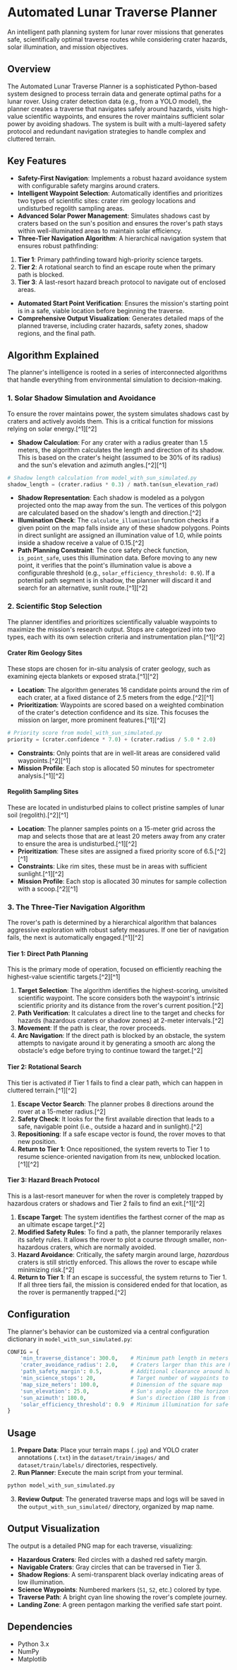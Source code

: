 # Automated Lunar Traverse Planner

An intelligent path planning system for lunar rover missions that generates safe, scientifically optimal traverse routes while considering crater hazards, solar illumination, and mission objectives.

## Overview

The Automated Lunar Traverse Planner is a sophisticated Python-based system designed to process terrain data and generate optimal paths for a lunar rover. Using crater detection data (e.g., from a YOLO model), the planner creates a traverse that navigates safely around hazards, visits high-value scientific waypoints, and ensures the rover maintains sufficient solar power by avoiding shadows. The system is built with a multi-layered safety protocol and redundant navigation strategies to handle complex and cluttered terrain.

## Key Features

* **Safety-First Navigation**: Implements a robust hazard avoidance system with configurable safety margins around craters.
* **Intelligent Waypoint Selection**: Automatically identifies and prioritizes two types of scientific sites: crater rim geology locations and undisturbed regolith sampling areas.
* **Advanced Solar Power Management**: Simulates shadows cast by craters based on the sun's position and ensures the rover's path stays within well-illuminated areas to maintain solar efficiency.
* **Three-Tier Navigation Algorithm**: A hierarchical navigation system that ensures robust pathfinding:

1. **Tier 1**: Primary pathfinding toward high-priority science targets.
2. **Tier 2**: A rotational search to find an escape route when the primary path is blocked.
3. **Tier 3**: A last-resort hazard breach protocol to navigate out of enclosed areas.
* **Automated Start Point Verification**: Ensures the mission's starting point is in a safe, viable location before beginning the traverse.
* **Comprehensive Output Visualization**: Generates detailed maps of the planned traverse, including crater hazards, safety zones, shadow regions, and the final path.


## Algorithm Explained

The planner's intelligence is rooted in a series of interconnected algorithms that handle everything from environmental simulation to decision-making.

### 1. Solar Shadow Simulation and Avoidance

To ensure the rover maintains power, the system simulates shadows cast by craters and actively avoids them. This is a critical function for missions relying on solar energy.[^1][^2]

* **Shadow Calculation**: For any crater with a radius greater than 1.5 meters, the algorithm calculates the length and direction of its shadow. This is based on the crater's height (assumed to be 30% of its radius) and the sun's elevation and azimuth angles.[^2][^1]

```python
# Shadow length calculation from model_with_sun_simulated.py
shadow_length = (crater.radius * 0.3) / math.tan(sun_elevation_rad)
```

* **Shadow Representation**: Each shadow is modeled as a polygon projected onto the map away from the sun. The vertices of this polygon are calculated based on the shadow's length and direction.[^2]
* **Illumination Check**: The `calculate_illumination` function checks if a given point on the map falls inside any of these shadow polygons. Points in direct sunlight are assigned an illumination value of 1.0, while points inside a shadow receive a value of 0.15.[^2]
* **Path Planning Constraint**: The core safety check function, `is_point_safe`, uses this illumination data. Before moving to any new point, it verifies that the point's illumination value is above a configurable threshold (e.g., `solar_efficiency_threshold: 0.9`). If a potential path segment is in shadow, the planner will discard it and search for an alternative, sunlit route.[^1][^2]


### 2. Scientific Stop Selection

The planner identifies and prioritizes scientifically valuable waypoints to maximize the mission's research output. Stops are categorized into two types, each with its own selection criteria and instrumentation plan.[^1][^2]

#### Crater Rim Geology Sites

These stops are chosen for in-situ analysis of crater geology, such as examining ejecta blankets or exposed strata.[^1][^2]

* **Location**: The algorithm generates 16 candidate points around the rim of each crater, at a fixed distance of 2.5 meters from the edge.[^2][^1]
* **Prioritization**: Waypoints are scored based on a weighted combination of the crater's detection confidence and its size. This focuses the mission on larger, more prominent features.[^1][^2]

```python
# Priority score from model_with_sun_simulated.py
priority = (crater.confidence * 7.0) + (crater.radius / 5.0 * 2.0)
```

* **Constraints**: Only points that are in well-lit areas are considered valid waypoints.[^2][^1]
* **Mission Profile**: Each stop is allocated 50 minutes for spectrometer analysis.[^1][^2]


#### Regolith Sampling Sites

These are located in undisturbed plains to collect pristine samples of lunar soil (regolith).[^2][^1]

* **Location**: The planner samples points on a 15-meter grid across the map and selects those that are at least 20 meters away from any crater to ensure the area is undisturbed.[^1][^2]
* **Prioritization**: These sites are assigned a fixed priority score of 6.5.[^2][^1]
* **Constraints**: Like rim sites, these must be in areas with sufficient sunlight.[^1][^2]
* **Mission Profile**: Each stop is allocated 30 minutes for sample collection with a scoop.[^2][^1]


### 3. The Three-Tier Navigation Algorithm

The rover's path is determined by a hierarchical algorithm that balances aggressive exploration with robust safety measures. If one tier of navigation fails, the next is automatically engaged.[^1][^2]

#### Tier 1: Direct Path Planning

This is the primary mode of operation, focused on efficiently reaching the highest-value scientific targets.[^2][^1]

1. **Target Selection**: The algorithm identifies the highest-scoring, unvisited scientific waypoint. The score considers both the waypoint's intrinsic scientific priority and its distance from the rover's current position.[^2]
2. **Path Verification**: It calculates a direct line to the target and checks for hazards (hazardous craters or shadow zones) at 2-meter intervals.[^2]
3. **Movement**: If the path is clear, the rover proceeds.
4. **Arc Navigation**: If the direct path is blocked by an obstacle, the system attempts to navigate around it by generating a smooth arc along the obstacle's edge before trying to continue toward the target.[^2]

#### Tier 2: Rotational Search

This tier is activated if Tier 1 fails to find a clear path, which can happen in cluttered terrain.[^1][^2]

1. **Escape Vector Search**: The planner probes 8 directions around the rover at a 15-meter radius.[^2]
2. **Safety Check**: It looks for the first available direction that leads to a safe, navigable point (i.e., outside a hazard and in sunlight).[^2]
3. **Repositioning**: If a safe escape vector is found, the rover moves to that new position.
4. **Return to Tier 1**: Once repositioned, the system reverts to Tier 1 to resume science-oriented navigation from its new, unblocked location.[^1][^2]

#### Tier 3: Hazard Breach Protocol

This is a last-resort maneuver for when the rover is completely trapped by hazardous craters or shadows and Tier 2 fails to find an exit.[^1][^2]

1. **Escape Target**: The system identifies the farthest corner of the map as an ultimate escape target.[^2]
2. **Modified Safety Rules**: To find a path, the planner temporarily relaxes its safety rules. It allows the rover to plot a course *through* smaller, non-hazardous craters, which are normally avoided.
3. **Hazard Avoidance**: Critically, the safety margin around large, *hazardous* craters is still strictly enforced. This allows the rover to escape while minimizing risk.[^2]
4. **Return to Tier 1**: If an escape is successful, the system returns to Tier 1. If all three tiers fail, the mission is considered ended for that location, as the rover is permanently trapped.[^2]

## Configuration

The planner's behavior can be customized via a central configuration dictionary in `model_with_sun_simulated.py`:

```python
CONFIG = {
    'min_traverse_distance': 300.0,    # Minimum path length in meters
    'crater_avoidance_radius': 2.0,    # Craters larger than this are hazardous
    'path_safety_margin': 0.5,         # Additional clearance around hazards
    'min_science_stops': 20,           # Target number of waypoints to visit
    'map_size_meters': 100.0,          # Dimension of the square map
    'sun_elevation': 25.0,             # Sun's angle above the horizon in degrees
    'sun_azimuth': 180.0,              # Sun's direction (180 is from the South)
    'solar_efficiency_threshold': 0.9  # Minimum illumination for safe travel
}
```


## Usage

1. **Prepare Data**: Place your terrain maps (`.jpg`) and YOLO crater annotations (`.txt`) in the `dataset/train/images/` and `dataset/train/labels/` directories, respectively.
2. **Run Planner**: Execute the main script from your terminal.

```bash
python model_with_sun_simulated.py
```

3. **Review Output**: The generated traverse maps and logs will be saved in the `output_with_sun_simulated/` directory, organized by map name.

## Output Visualization

The output is a detailed PNG map for each traverse, visualizing:

* **Hazardous Craters**: Red circles with a dashed red safety margin.
* **Navigable Craters**: Gray circles that can be traversed in Tier 3.
* **Shadow Regions**: A semi-transparent black overlay indicating areas of low illumination.
* **Science Waypoints**: Numbered markers (`S1`, `S2`, etc.) colored by type.
* **Traverse Path**: A bright cyan line showing the rover's complete journey.
* **Landing Zone**: A green pentagon marking the verified safe start point.


## Dependencies

* Python 3.x
* NumPy
* Matplotlib

